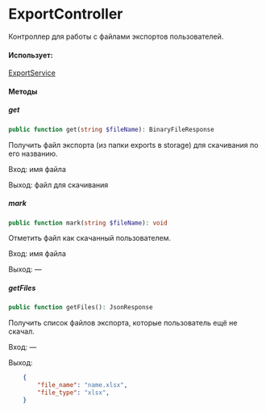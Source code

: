 # ExportController

Контроллер для работы с файлами экспортов пользователей.

#### Использует:

[ExportService](/APP/Services/Export/ExportService.md)

#### Методы

##### get
```php
public function get(string $fileName): BinaryFileResponse
```

Получить файл экспорта (из папки exports в storage) для скачивания по его названию.

Вход: имя файла 

Выход: файл для скачивания

##### mark
```php
public function mark(string $fileName): void
```

Отметить файл как скачанный пользователем.

Вход: имя файла

Выход: —

##### getFiles
```php
public function getFiles(): JsonResponse
```

Получить список файлов экспорта, которые пользователь ещё не скачал.

Вход: —

Выход: 
```json
    {
        "file_name": "name.xlsx",
        "file_type": "xlsx",
    }
```
